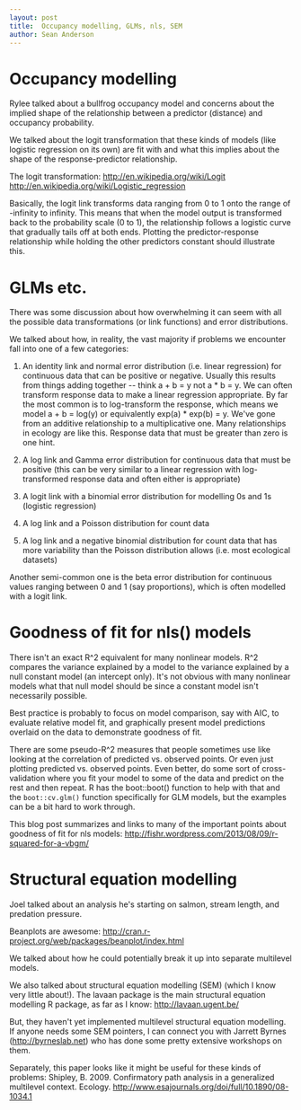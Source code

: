 ```yaml
---
layout: post
title:  Occupancy modelling, GLMs, nls, SEM
author: Sean Anderson
---
```


# Occupancy modelling

Rylee talked about a bullfrog occupancy model and concerns about the implied shape of the relationship between a predictor (distance) and occupancy probability.

We talked about the logit transformation that these kinds of models (like logistic regression on its own) are fit with and what this implies about the shape of the response-predictor relationship.

The logit transformation:
<http://en.wikipedia.org/wiki/Logit>
<http://en.wikipedia.org/wiki/Logistic_regression>

Basically, the logit link transforms data ranging from 0 to 1 onto the range of -infinity to infinity. This means that when the model output is transformed back to the probability scale (0 to 1), the relationship follows a logistic curve that gradually tails off at both ends. Plotting the predictor-response relationship while holding the other predictors constant should illustrate this.

# GLMs etc.

There was some discussion about how overwhelming it can seem with all the possible data transformations (or link functions) and error distributions.

We talked about how, in reality, the vast majority if problems we encounter fall into one of a few categories:

1. An identity link and normal error distribution (i.e. linear regression) for continuous data that can be positive or negative. Usually this results from things adding together -- think a + b = y not a * b = y. We can often transform response data to make a linear regression appropriate. By far the most common is to log-transform the response, which means we model a + b = log(y) or equivalently exp(a) * exp(b) = y. We've gone from an additive relationship to a multiplicative one. Many relationships in ecology are like this. Response data that must be greater than zero is one hint.

2. A log link and Gamma error distribution for continuous data that must be positive (this can be very similar to a linear regression with log-transformed response data and often either is appropriate)

3. A logit link with a binomial error distribution for modelling 0s and 1s (logistic regression)

4. A log link and a Poisson distribution for count data

5. A log link and a negative binomial distribution for count data that has more variability than the Poisson distribution allows (i.e. most ecological datasets)

Another semi-common one is the beta error distribution for continuous values ranging between 0 and 1 (say proportions), which is often modelled with a logit link.

# Goodness of fit for nls() models

There isn't an exact R^2 equivalent for many nonlinear models. R^2 compares the variance explained by a model to the variance explained by a null constant model (an intercept only). It's not obvious with many nonlinear models what that null model should be since a constant model isn't necessarily possible.

Best practice is probably to focus on model comparison, say with AIC, to evaluate relative model fit, and graphically present model predictions overlaid on the data to demonstrate goodness of fit.

There are some pseudo-R^2 measures that people sometimes use like looking at the correlation of predicted vs. observed points. Or even just plotting predicted vs. observed points. Even better, do some sort of cross-validation where you fit your model to some of the data and predict on the rest and then repeat. R has the boot::boot() function to help with that and the `boot::cv.glm()` function specifically for GLM models, but the examples can be a bit hard to work through.

This blog post summarizes and links to many of the important points about goodness of fit for nls models:
<http://fishr.wordpress.com/2013/08/09/r-squared-for-a-vbgm/>

# Structural equation modelling

Joel talked about an analysis he's starting on salmon, stream length, and predation pressure.

Beanplots are awesome: <http://cran.r-project.org/web/packages/beanplot/index.html>

We talked about how he could potentially break it up into separate multilevel models.

We also talked about structural equation modelling (SEM) (which I know very little about!). The lavaan package is the main structural equation modelling R package, as far as I know:
<http://lavaan.ugent.be/>

But, they haven't yet implemented multilevel structural equation modelling. If anyone needs some SEM pointers, I can connect you with Jarrett Byrnes (<http://byrneslab.net>) who has done some pretty extensive workshops on them.

Separately, this paper looks like it might be useful for these kinds of problems:
Shipley, B. 2009. Confirmatory path analysis in a generalized multilevel context. Ecology. <http://www.esajournals.org/doi/full/10.1890/08-1034.1>

